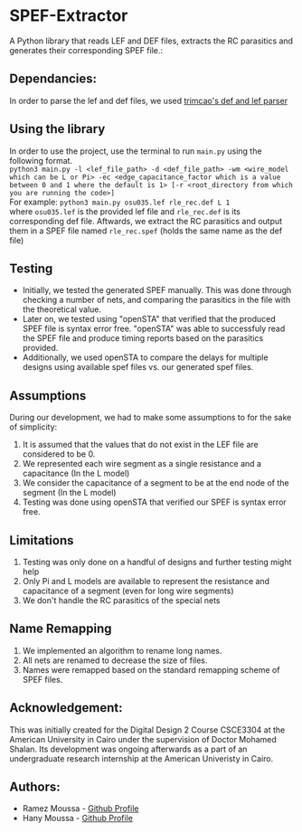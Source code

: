 # SPEF-Extractor
A Python library that reads LEF and DEF files, extracts the RC parasitics and generates their corresponding SPEF file.:<br />

## Dependancies:  
  In order to parse the lef and def files, we used [trimcao's def and lef parser](https://github.com/trimcao/lef-parser)

## Using the library
In order to use the project, use the terminal to run `main.py` using the following format.<br />
`python3 main.py -l <lef_file_path> -d <def_file_path> -wm <wire_model which can be L or Pi> -ec <edge_capacitance_factor which is a value between 0 and 1 where the default is 1> [-r <root_directory from which you are running the code>]` <br />
For example:
`python3 main.py osu035.lef rle_rec.def L 1` <br />
where `osu035.lef` is the provided lef file and `rle_rec.def` is its corresponding def file. Aftwards, we extract the RC parasitics and output them in a SPEF file named `rle_rec.spef` (holds the same name as the def file)

## Testing
- Initially, we tested the generated SPEF manually. This was done through checking a number of nets, and comparing the parasitics in the file with the theoretical value.
- Later on, we tested using "openSTA" that verified that the produced SPEF file is syntax error free. "openSTA" was able to successfuly read the SPEF file and produce timing reports based on the parasitics provided.
- Additionally, we used openSTA to compare the delays for multiple designs using available spef files vs. our generated spef files.

## Assumptions 
During our development, we had to make some assumptions to for the sake of simplicity:
  1. It is assumed that the values that do not exist in the LEF file are considered to be 0.
  2. We represented each wire segment as a single resistance and a capacitance (In the L model)
  3. We consider the capacitance of a segment to be at the end node of the segment (In the L model)
  4. Testing was done using openSTA that verified our SPEF is syntax error free.

## Limitations
  1. Testing was only done on a handful of designs and further testing might help
  2. Only Pi and L models are available to represent the resistance and capacitance of a segment (even for long wire segments)
  3. We don't handle the RC parasitics of the special nets
  
## Name Remapping
  1. We implemented an algorithm to rename long names.
  2. All nets are renamed to decrease the size of files.
  3. Names were remapped based on the standard remapping scheme of SPEF files.

## Acknowledgement:
  This was initially created for the Digital Design 2 Course CSCE3304 at the American University in Cairo under the supervision of Doctor Mohamed Shalan. Its development was ongoing afterwards as a part of an undergraduate research internship at the American Univeristy in Cairo.

## Authors:
  * Ramez Moussa - [Github Profile](https://github.com/ramezmoussa)
  * Hany Moussa - [Github Profile](https://github.com/hanymoussa)
  
